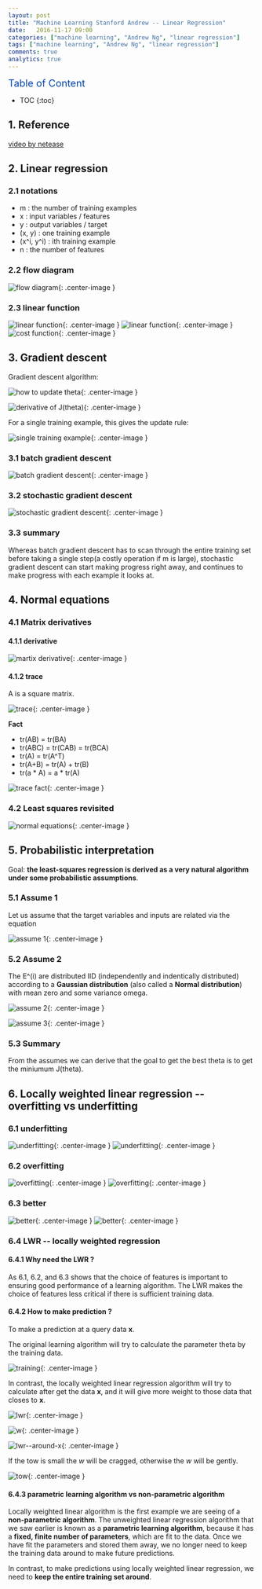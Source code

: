 ```yaml
---
layout: post
title: "Machine Learning Stanford Andrew -- Linear Regression"
date:   2016-11-17 09:00
categories: ["machine learning", "Andrew Ng", "linear regression"]
tags: ["machine learning", "Andrew Ng", "linear regression"]
comments: true
analytics: true
---
```


<span/>

<span style="color: #0645ad; font-size:20px">Table of Content<span/>

  * TOC
  {:toc}

## 1. Reference

[video by netease](http://open.163.com/movie/2008/1/B/O/M6SGF6VB4_M6SGHJ9BO.html)

## 2. Linear regression

### 2.1 notations

* m : the number of training examples
* x : input variables / features
* y : output variables / target
* (x, y) : one training example
* (x^i, y^i) : ith training example
 * n : the number of features

### 2.2 flow diagram

![flow diagram](/images/2016111701.png){: .center-image }

### 2.3 linear function

![linear function](/images/2016111702.png){: .center-image }
![linear function](/images/2016111703.png){: .center-image }
![cost function](/images/2016111704.png){: .center-image }

## 3. Gradient descent

Gradient descent algorithm:

![how to update theta](/images/2016111705.png){: .center-image }

![derivative of J(theta)](/images/2016112201.png){: .center-image }

For a single training example, this gives the update rule:

![single training example](/images/2016112202.png){: .center-image }

### 3.1 batch gradient descent

![batch gradient descent](/images/2016112203.png){: .center-image }

### 3.2 stochastic gradient descent

![stochastic gradient descent](/images/2016112204.png){: .center-image }

### 3.3 summary

Whereas batch gradient descent has to scan through the entire training set
before taking a single step(a costly operation if m is large), stochastic
gradient descent can start making progress right away, and continues to make
progress with each example it looks at.

## 4. Normal equations

### 4.1 Matrix derivatives

#### 4.1.1 derivative

![martix derivative](/images/2016112205.png){: .center-image }

#### 4.1.2 trace

A is a square matrix.

![trace](/images/2016112206.png){: .center-image }

**Fact**

* tr(AB) = tr(BA)
* tr(ABC) = tr(CAB) = tr(BCA)
* tr(A) = tr(A^T)
* tr(A+B) = tr(A) + tr(B)
* tr(a * A) = a * tr(A)

![trace fact](/images/2016112207.png){: .center-image }

### 4.2 Least squares revisited 

![normal equations](/images/2016112208.png){: .center-image }

## 5. Probabilistic interpretation

Goal: **the least-squares regression is derived as a very natural algorithm
under some probabilistic assumptions**.

### 5.1 Assume 1

Let us assume that the target variables and inputs are related via the equation

![assume 1](/images/2016112801.png){: .center-image }

### 5.2 Assume 2

The E^(i) are distributed IID (independently and indentically distributed)
according to a **Gaussian distribution** (also called a **Normal distribution**)
with mean zero and some variance omega.

![assume 2](/images/2016112802.png){: .center-image }

![assume 3](/images/2016112803.png){: .center-image }

### 5.3 Summary

From the assumes we can derive that the goal to get the best theta is to get the
miniumum J(theta).

## 6. Locally weighted linear regression -- overfitting vs underfitting

### 6.1 underfitting

![underfitting](/images/2016112601.png){: .center-image }
![underfitting](/images/2016112602.png){: .center-image }

### 6.2 overfitting

![overfitting](/images/2016112605.png){: .center-image }
![overfitting](/images/2016112606.png){: .center-image }

### 6.3 better

![better](/images/2016112603.png){: .center-image }
![better](/images/2016112604.png){: .center-image }

### 6.4 LWR -- locally weighted regression

#### 6.4.1 Why need the LWR ?

As 6.1, 6.2, and 6.3 shows that the choice of features is important to ensuring
good performance of a learning algorithm. The LWR makes the choice of features
less critical if there is sufficient training data.

#### 6.4.2 How to make prediction ?

To make a prediction at a query data **x**.

The original learning algorithm will try to calculate the parameter theta by the
training data.

![training](/images/2016112607.png){: .center-image }

In contrast, the locally weighted linear regression algorithm will try to
calculate after get the data **x**, and it will give more weight to those data
that closes to **x**.

![lwr](/images/2016112608.png){: .center-image }

![w](/images/2016112609.png){: .center-image }

![lwr--around-x](/images/2016112610.jpg){: .center-image }

If the tow is small the *w* will be cragged, otherwise the *w* will be gently.

![tow](/images/2016112611.jpg){: .center-image }

#### 6.4.3 parametric learning algorithm vs non-parametric algorithm

Locally weighted linear algorithm is the first example we are seeing of a
**non-parametric algorithm**. The unweighted linear regression algorithm that we
saw earlier is known as a **parametric learning algorithm**, because it has a
**fixed, finite number of parameters**, which are fit to the data. Once we have
fit the parameters and stored them away, we no longer need to keep the training
data around to make future predictions.

In contrast, to make predictions using locally weighted linear regression, we
need to **keep the entire training set around**.
